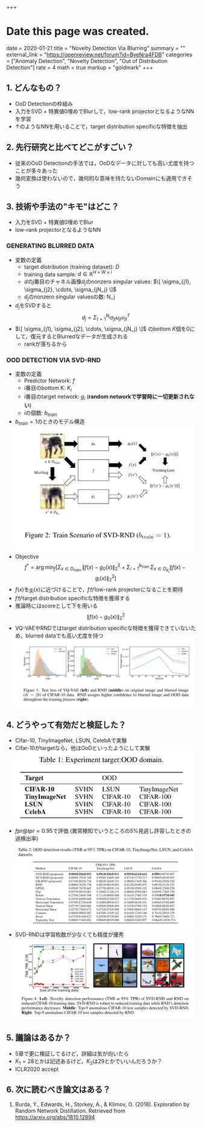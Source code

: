 +++
# Date this page was created.
date = 2020-01-21
title = "Novelty Detection Via Blurring"
summary = ""
external_link = "https://openreview.net/forum?id=ByeNra4FDB"
categories = ["Anomaly Detection", "Novelty Detection", "Out of Distribution Detection"]
rate = 4
math = true
markup = "goldmark"
+++

## 1. どんなもの？
* OoD Detectionの枠組み
* 入力をSVD + 特異値0埋めでBlurして，low-rank projectorとなるようなNNを学習
* ↑のようなNNを用いることで，target distribution specificな特徴を抽出

## 2. 先行研究と比べてどこがすごい？
* 従来のOoD Detectionの手法では，OoDなデータに対しても高い尤度を持つことが多々あった
* 幾何変換は使わないので，幾何的な意味を持たないDomainにも適用できそう

## 3. 技術や手法の"キモ"はどこ？
* 入力をSVD + 特異値0埋めでBlur
* low-rank projectorとなるようなNN

### GENERATING BLURRED DATA
* 変数の定義
    * target distribution (training dataset): $D$
    * training data sample: $d \in \mathbb{R}^{H \times W \times i}$
    * $d$の$j$番目のチャネル画像$d_j$のnonzero singular values: $\[ \sigma_{j1}, \sigma_{j2}, \cdots, \sigma_{jN_j} \]$
    * $d_j$のnonzero singular valuesの数: N_j
* $d_j$をSVDすると
$$
d_{j}=\Sigma_{t=1}^{N_{j}} \sigma_{j t} u_{j t} v_{j t}^{T}
$$
* $\[ \sigma_{j1}, \sigma_{j2}, \cdots, \sigma_{jN_j} \]$ のbottom $K$個を0にして，復元するとBlurredなデータが生成される
    * rankが落ちるから

### OOD DETECTION VIA SVD-RND
* 変数の定義
    * Predictor Network: $f$
    * $i$番目のbottom K: $K_i$
    * $i$番目のtarget network: $g_i$ (**random networkで学習時に一切更新されない**)
    * $i$の個数: $b_{train}$
* $b_{train} = 1$のときのモデル構造
![](img/arch.png)
* Objective
$$
f^{*}=\arg \min _ {f}\left[\Sigma_{x \in D_{\text {train }}}\left\|f(x)-g_{0}(x)\right\| _ {2}^{2}+\Sigma_{i=1}^{b_{\text {train }}} \Sigma_{x \in D_{K_{i}}}\left\|f(x)-g_{i}(x)\right\|_{2}^{2}\right]
$$
* $f(x)$を$g_i(x)$に近づけることで，$f$がlow-rank projectorになることを期待
* $f$がtarget distribution specificな特徴を獲得する
* 推論時にはscoreとして下を用いる
$$
\left\|f(x)-g_{0}(x)\right\|_2^2
$$
* VQ-VAEやRNDではtarget distribution specificな特徴を獲得できていないため，blurred dataでも高い尤度を持つ
![](img/loss.png)

## 4. どうやって有効だと検証した？
* Cifar-10, TinyImageNet, LSUN, CelebAで実験
* Cifar-10がtargetなら，他はOoDといったようにして実験
![](img/domain.png)
* $fpr@tpr=0.95$で評価 (異常検知でいうところの5%見逃し許容したときの過検出率)
![](img/res.png)
* SVD-RNDは学習枚数が少なくても精度が優秀
![](img/res2.png)

## 5. 議論はあるか？
* 5章で更に検証してるけど，詳細は気が向いたら
* $K_1=28$とかは記述あるけど，$K_2$は29とかでいいんだろうか？
* ICLR2020 accept

## 6. 次に読むべき論文はある？
1. Burda, Y., Edwards, H., Storkey, A., & Klimov, O. (2018). Exploration by Random Network Distillation. Retrieved from https://arxiv.org/abs/1810.12894